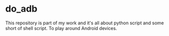 # do_adb
This repository is part of my work and it's all about python script and some short of shell  script. To play around Android devices.
